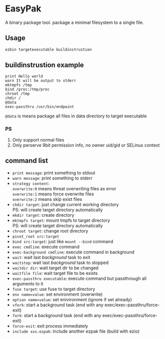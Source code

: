 # EasyPak

A binary package tool. package a minimal filesystem to a single file.

## Usage

```bash
ezbin targetexecutable buildinstrustion
```

## buildinstrustion example

```
print Hello world
warn It will be output to stderr
mktmpfs /tmp
bind /proc:/tmp/proc
chroot /tmp
chdir /
@data
exec-passthru /usr/bin/endpoint
```

`@data` is means package all files in data directory to target executable

### PS

1. Only support normal files
2. Only perserve 9bit permission info, no owner uid/gid or SELinux context

## command list

- `print message`: print something to stdout
- `warn message`: print something to stderr
- `strategy content`:<br>
  `overwrite:0` means threat overwriting files as error<br>
  `overwrite:1` means force overwrite files<br>
  `overwrite:2` means skip exist files
- `chdir target`: just change current working directory<br>
  PS: will create target directory automatically
- `mkdir target`: create directory
- `mktmpfs target`: mount tmpfs to target directory<br>
  PS: will create target directory automatically
- `chroot target`: change root directory
- `pivot_root src:target`
- `bind src:target`: just like `mount --bind` command
- `exec cmdline`: execute command
- `exec-background cmdline`: execute command in background
- `wait`: wait last *background* task to exit
- `waitstop`: wait last *background* task to stopped
- `waitdir dir`: wait target dir to be changed
- `waitfile file`: wait target file to be exists
- `exec-passthru executable`: execute command but passthrough all arguments to it
- `fuse target`: use fuse to target directory
- `env name=value`: set environment (overwrite)
- `option name=value`: set enivironment (ignore if set already)
- `vfork`: start a background task (end with any exec/exec-passthru/force-exit)
- `fork`: start a background task (end with any exec/exec-passthru/force-exit)
- `force-exit`: exit process immediately
- `include xxx.ezpak`: include another ezpak file (build with ezio)
